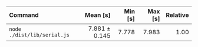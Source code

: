 | Command | Mean [s] | Min [s] | Max [s] | Relative |
|:---|---:|---:|---:|---:|
| `node ./dist/lib/serial.js` | 7.881 ± 0.145 | 7.778 | 7.983 | 1.00 |
